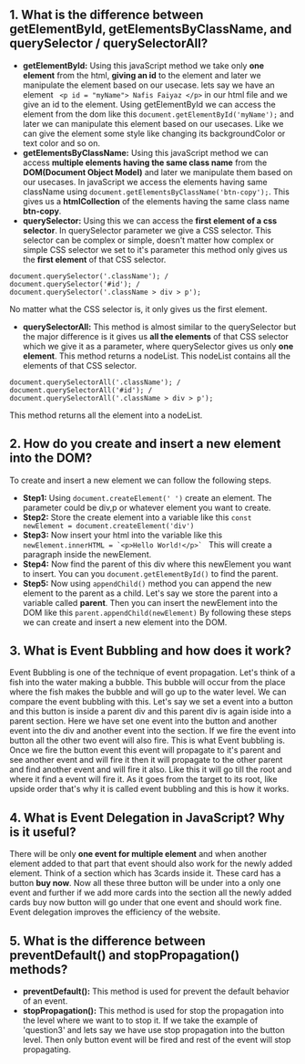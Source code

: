## 1. What is the difference between getElementById, getElementsByClassName, and querySelector / querySelectorAll?
- **getElementById:** Using this javaScript method we take only **one element** from the html, **giving an id** to the element and later we manipulate the element based on our usecase. lets say we have an element ``` <p id = "myName"> Nafis Faiyaz </p>``` in our html file and we give an id to the element. Using getElementById we can access the element from the dom like this ``` document.getElementById('myName'); ``` and later we can manipulate this element based on our usecases. Like we can give the element some style like changing its backgroundColor or text color and so on.
- **getElementsByClassName:** Using this javaScript method we can access **multiple elements having the same class name** from the **DOM(Document Object Model)** and later we manipulate them based on our usecases. In javaScript we access the elements having same className using ``` document.getElementsByClassName('btn-copy'); ```. This gives us a **htmlCollection** of the elements having the same class name **btn-copy**.
- **querySelector:** Using this we can access the **first element of a css selector**. In querySelector parameter we give a CSS selector. This selector can be complex or simple, doesn't matter how complex or simple CSS selector we set to it's parameter this method only gives us the **first element** of that CSS selector.
```
document.querySelector('.className'); /
document.querySelector('#id'); /
document.querySelector('.className > div > p');
```
No matter what the CSS selector is, it only gives us the first element.
- **querySelectorAll:** This method is almost similar to the querySelector but the major difference is it gives us **all the elements** of that CSS selector which we give it as a parameter, where querySelector gives us only **one element**. This method returns a nodeList. This nodeList contains all the elements of that CSS selector.
```
document.querySelectorAll('.className'); /
document.querySelectorAll('#id'); /
document.querySelectorAll('.className > div > p');
```
This method returns all the element into a nodeList.
## 2. How do you create and insert a new element into the DOM?
To create and insert a new element we can follow the following steps.
- **Step1:** Using ```document.createElement(' ')``` create an element. The parameter could be div,p or whatever element you want to create.
- **Step2:** Store the create element into a variable like this ```const newElement = document.createElement('div')```
- **Step3:** Now insert your html into the variable like this ```newElement.innerHTML = `<p>Hello World!</p>` ``` This will create a paragraph inside the newElement.
- **Step4:** Now find the parent of this div where this newElement you want to insert. You can you ```document.getElementById()``` to find the parent.
- **Step5:** Now using ```appendChild()``` method you can append the new element to the parent as a child. Let's say we store the parent into a variable called **parent**. Then you can insert the newElement into the DOM like this ```parent.appendChild(newElement)```
By following these steps we can create and insert a new element into the DOM.

## 3. What is Event Bubbling and how does it work?
Event Bubbling is one of the technique of event propagation. Let's think of a fish into the water making a bubble. This bubble will occur from the place where the fish makes the bubble and will go up to the water level. We can compare the event bubbling with this.
Let's say we set a event into a button and this button is inside a parent div and this parent div is again iside into a parent section. Here we have set one event into the button and another event into the div and another event into the section. If we fire the event into button all the other two event will also fire. This is what Event bubbling is. Once we fire the button event this event will propagate to it's parent and see another event and will fire it then it will propagate to the other parent and find another event and will fire it also. Like this it will go till the root and where it find a event will fire it. As it goes from the target to its root, like upside order that's why it is called event bubbling and this is how it works.

## 4. What is Event Delegation in JavaScript? Why is it useful?
There will be only **one event for multiple element** and when another element added to that part that event should also work for the newly added element. Think of a section which has 3cards inside it. These card has a button **buy now**. Now all these three button will be under into a only one event and further if we add more cards into the section all the newly added cards buy now button will go under that one event and should work fine.  Event delegation improves the efficiency of the website.

## 5. What is the difference between preventDefault() and stopPropagation() methods?
- **preventDefault():** This method is used for prevent the default behavior of an event.
- **stopPropagation():** This method is used for stop the propagation into the level where we want to to stop it. If we take the example of 'question3' and lets say we have use stop propagation into the button level. Then only button event will be fired and rest of the event will stop propagating. 
